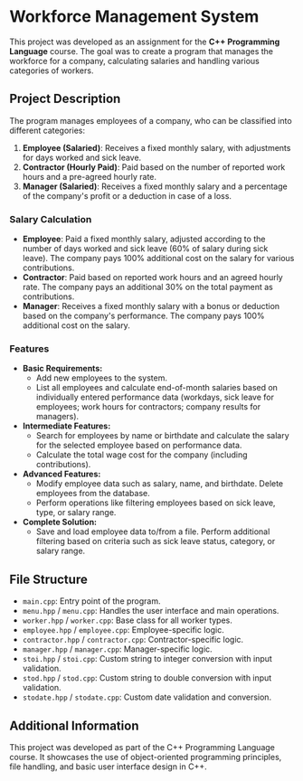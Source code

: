 # Workforce Management System

This project was developed as an assignment for the **C++ Programming Language** course. The goal was to create a program that manages the workforce for a company, calculating salaries and handling various categories of workers.

## Project Description

The program manages employees of a company, who can be classified into different categories:

1. **Employee (Salaried)**: Receives a fixed monthly salary, with adjustments for days worked and sick leave.
2. **Contractor (Hourly Paid)**: Paid based on the number of reported work hours and a pre-agreed hourly rate.
3. **Manager (Salaried)**: Receives a fixed monthly salary and a percentage of the company's profit or a deduction in case of a loss.

### Salary Calculation

- **Employee**: Paid a fixed monthly salary, adjusted according to the number of days worked and sick leave (60% of salary during sick leave). The company pays 100% additional cost on the salary for various contributions.
- **Contractor**: Paid based on reported work hours and an agreed hourly rate. The company pays an additional 30% on the total payment as contributions.
- **Manager**: Receives a fixed monthly salary with a bonus or deduction based on the company's performance. The company pays 100% additional cost on the salary.

### Features

- **Basic Requirements:**
  - Add new employees to the system.
  - List all employees and calculate end-of-month salaries based on individually entered performance data (workdays, sick leave for employees; work hours for contractors; company results for managers).
- **Intermediate Features:**
  - Search for employees by name or birthdate and calculate the salary for the selected employee based on performance data.
  - Calculate the total wage cost for the company (including contributions).
- **Advanced Features:**
  - Modify employee data such as salary, name, and birthdate. Delete employees from the database.
  - Perform operations like filtering employees based on sick leave, type, or salary range.
- **Complete Solution:**
  - Save and load employee data to/from a file. Perform additional filtering based on criteria such as sick leave status, category, or salary range.

## File Structure

- `main.cpp`: Entry point of the program.
- `menu.hpp` / `menu.cpp`: Handles the user interface and main operations.
- `worker.hpp` / `worker.cpp`: Base class for all worker types.
- `employee.hpp` / `employee.cpp`: Employee-specific logic.
- `contractor.hpp` / `contractor.cpp`: Contractor-specific logic.
- `manager.hpp` / `manager.cpp`: Manager-specific logic.
- `stoi.hpp` / `stoi.cpp`: Custom string to integer conversion with input validation.
- `stod.hpp` / `stod.cpp`: Custom string to double conversion with input validation.
- `stodate.hpp` / `stodate.cpp`: Custom date validation and conversion.

## Additional Information

This project was developed as part of the C++ Programming Language course. It showcases the use of object-oriented programming principles, file handling, and basic user interface design in C++.

